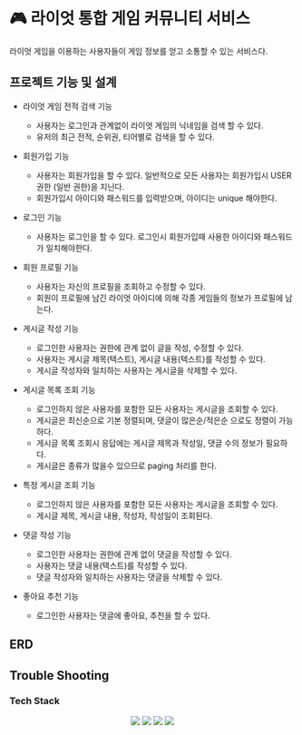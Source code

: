 # 🎮 라이엇 통합 게임 커뮤니티 서비스

라이엇 게임을 이용하는 사용자들이 게임 정보를 얻고 소통할 수 있는 서비스다. 

## 프로젝트 기능 및 설계

- 라이엇 게임 전적 검색 기능
  - 사용자는 로그인과 관계없이 라이엇 게임의 닉네임을 검색 할 수 있다.
  - 유저의 최근 전적, 순위권, 티어별로 검색을 할 수 있다.

- 회원가입 기능
  - 사용자는 회원가입을 할 수 있다. 일반적으로 모든 사용자는 회원가입시 USER 권한 (일반 권한)을 지닌다. 
  - 회원가입시 아이디와 패스워드를 입력받으며, 아이디는 unique 해야한다. 

- 로그인 기능
  - 사용자는 로그인을 할 수 있다. 로그인시 회원가입때 사용한 아이디와 패스워드가 일치해야한다.
 
- 회원 프로필 기능
  - 사용자는 자신의 프로필을 조회하고 수정할 수 있다.
  - 회원이 프로필에 남긴 라이엇 아이디에 의해 각종 게임들의 정보가 프로필에 남는다.

- 게시글 작성 기능 
  - 로그인한 사용자는 권한에 관계 없이 글을 작성, 수정할 수 있다. 
  - 사용자는 게시글 제목(텍스트), 게시글 내용(텍스트)를 작성할 수 있다.
  - 게시글 작성자와 일치하는 사용자는 게시글을 삭제할 수 있다.

- 게시글 목록 조회 기능 
  - 로그인하지 않은 사용자를 포함한 모든 사용자는 게시글을 조회할 수 있다. 
  - 게시글은 최신순으로 기본 정렬되며, 댓글이 많은순/적은순 으로도 정렬이 가능하다.
  - 게시글 목록 조회시 응답에는 게시글 제목과 작성일, 댓글 수의 정보가 필요하다.
  - 게시글은 종류가 많을수 있으므로 paging 처리를 한다. 

- 특정 게시글 조회 기능
  - 로그인하지 않은 사용자를 포함한 모든 사용자는 게시글을 조회할 수 있다. 
  - 게시글 제목, 게시글 내용, 작성자, 작성일이 조회된다. 

- 댓글 작성 기능
  - 로그인한 사용자는 권한에 관계 없이 댓글을 작성할 수 있다. 
  - 사용자는 댓글 내용(텍스트)를 작성할 수 있다.
  - 댓글 작성자와 일치하는 사용자는 댓글을 삭제할 수 있다.
 
- 좋아요 추천 기능
  - 로그인한 사용자는 댓글에 좋아요, 추천을 할 수 있다. 
 


## ERD 


## Trouble Shooting


### Tech Stack
<div align=center> 
  <img src="https://img.shields.io/badge/java-007396?style=for-the-badge&logo=java&logoColor=white"> 
  <img src="https://img.shields.io/badge/spring-6DB33F?style=for-the-badge&logo=spring&logoColor=white"> 
  <img src="https://img.shields.io/badge/mysql-4479A1?style=for-the-badge&logo=mysql&logoColor=white"> 
  <img src="https://img.shields.io/badge/git-F05032?style=for-the-badge&logo=git&logoColor=white">
</div>
